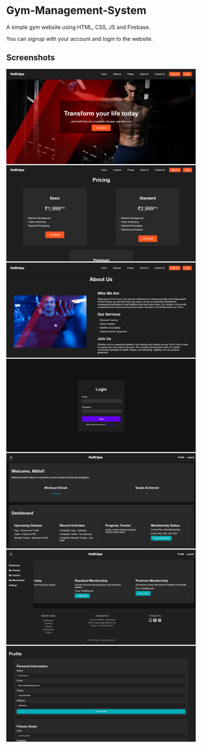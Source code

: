 # Gym-Management-System
A simple gym website using HTML, CSS, JS and Firebase.

You can signup with your account and login to the website.
## Screenshots
![My Image](https://github.com/nikhilkumar118/Gym-Management-System/blob/main/Screenshots/1.png)
![My Image](https://github.com/nikhilkumar118/Gym-Management-System/blob/main/Screenshots/2.png)
![My Image](https://github.com/nikhilkumar118/Gym-Management-System/blob/main/Screenshots/3.png)
![My Image](https://github.com/nikhilkumar118/Gym-Management-System/blob/main/Screenshots/4.png)
![My Image](https://github.com/nikhilkumar118/Gym-Management-System/blob/main/Screenshots/5.png)
![My Image](https://github.com/nikhilkumar118/Gym-Management-System/blob/main/Screenshots/6.png)
![My Image](https://github.com/nikhilkumar118/Gym-Management-System/blob/main/Screenshots/7.png)
